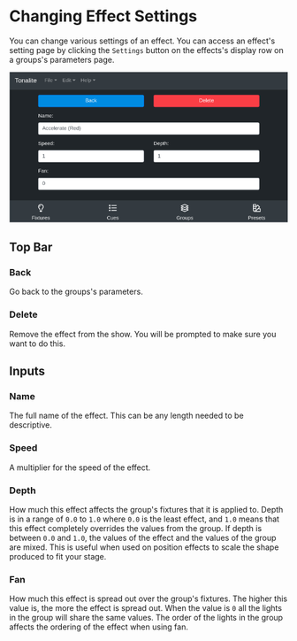 # Changing Effect Settings

You can change various settings of an effect.
You can access an effect's setting page by clicking the `Settings` button on the effects's display row on a groups's parameters page.

![Effects settings page](../../../images/effect_settings.png)

## Top Bar

### Back

Go back to the groups's parameters.

### Delete

Remove the effect from the show. You will be prompted to make sure you want to do this.

## Inputs

### Name

The full name of the effect. This can be any length needed to be descriptive.

### Speed

A multiplier for the speed of the effect.

### Depth

How much this effect affects the group's fixtures that it is applied to. Depth is in a range of `0.0` to `1.0` where `0.0` is the least effect, and `1.0` means that this effect completely overrides the values from the group. If depth is between `0.0` and `1.0`, the values of the effect and the values of the group are mixed. This is useful when used on position effects to scale the shape produced to fit your stage.

### Fan

How much this effect is spread out over the group's fixtures. The higher this value is, the more the effect is spread out. When the value is `0` all the lights in the group will share the same values. The order of the lights in the group affects the ordering of the effect when using fan.